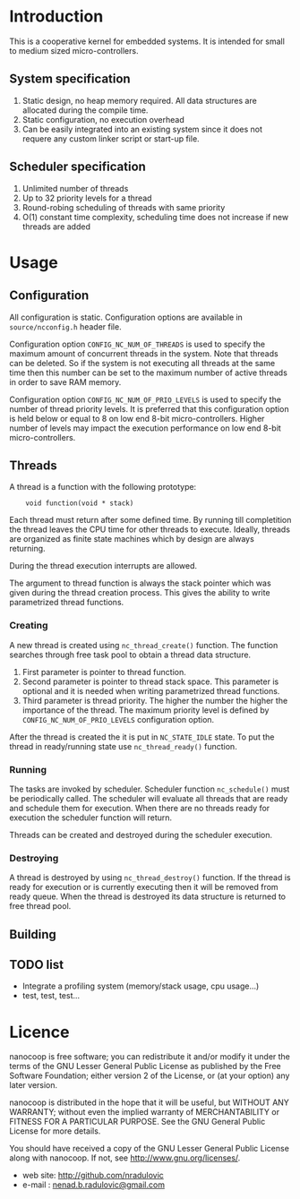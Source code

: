 
# Introduction 

This is a cooperative kernel for embedded systems. It is intended for small to
medium sized micro-controllers.

## System specification
1. Static design, no heap memory required. All data structures are allocated
    during the compile time.
2. Static configuration, no execution overhead
3. Can be easily integrated into an existing system since it does not requere
    any custom linker script or start-up file.

## Scheduler specification
1. Unlimited number of threads
2. Up to 32 priority levels for a thread
3. Round-robing scheduling of threads with same priority
4. O(1) constant time complexity, scheduling time does not increase if new 
    threads are added

# Usage
## Configuration
All configuration is static. Configuration options are available in 
`source/ncconfig.h` header file. 

Configuration option `CONFIG_NC_NUM_OF_THREADS` is used to specify the maximum 
amount of concurrent threads in the system. Note that threads can be deleted.
So if the system is not executing all threads at the same time then this number
can be set to the maximum number of active threads in order to save RAM memory.

Configuration option `CONFIG_NC_NUM_OF_PRIO_LEVELS` is used to specify the number 
of thread priority levels. It is preferred that this configuration option is held 
below or equal to 8 on low end 8-bit micro-controllers. Higher number of levels 
may impact the execution performance on low end 8-bit micro-controllers.

## Threads
A thread is a function with the following prototype: 

        void function(void * stack)
    
Each thread must return after some defined time. By running till completition the
thread leaves the CPU time for other threads to execute. Ideally, threads are 
organized as finite state machines which by design are always returning.

During the thread execution interrupts are allowed. 

The argument to thread function is always the stack pointer which was given during 
the thread creation process. This gives the ability to write parametrized thread 
functions.

### Creating
A new thread is created using `nc_thread_create()` function. The function searches
through free task pool to obtain a thread data structure.

1. First parameter is pointer to thread function.
2. Second parameter is pointer to thread stack space. This parameter is optional 
and it is needed when writing parametrized thread functions.
3. Third parameter is thread priority. The higher the number the higher the 
importance of the thread. The maximum priority level is defined by 
`CONFIG_NC_NUM_OF_PRIO_LEVELS` configuration option.

After the thread is created the it is put in `NC_STATE_IDLE` state. To put the 
thread in ready/running state use `nc_thread_ready()` function.

### Running
The tasks are invoked by scheduler. Scheduler function `nc_schedule()` must be
periodically called. The scheduler will evaluate all threads that are ready and
schedule them for execution. When there are no threads ready for execution the 
scheduler function will return.

Threads can be created and destroyed during the scheduler execution.

### Destroying
A thread is destroyed by using `nc_thread_destroy()` function. If the thread is 
ready for execution or is currently executing then it will be removed from ready 
queue. When the thread is destroyed its data structure is returned to free thread 
pool.

## Building

## TODO list

- Integrate a profiling system (memory/stack usage, cpu usage...)
- test, test, test...

# Licence

nanocoop is free software; you can redistribute it and/or modify
it under the terms of the GNU Lesser General Public License as published by
the Free Software Foundation; either version 2 of the License, or
(at your option) any later version.

nanocoop is distributed in the hope that it will be useful,
but WITHOUT ANY WARRANTY; without even the implied warranty of
MERCHANTABILITY or FITNESS FOR A PARTICULAR PURPOSE.  See the
GNU General Public License for more details.

You should have received a copy of the GNU Lesser General Public License
along with nanocoop.  If not, see <http://www.gnu.org/licenses/>.



* web site:    http://github.com/nradulovic
* e-mail  :    nenad.b.radulovic@gmail.com


